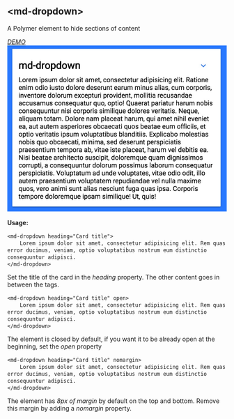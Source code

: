 ## &lt;md-dropdown&gt;
A Polymer element to hide sections of content

[_DEMO_](http://leonardschuetz.ch/storage/stuff/polymer/md-dropdown/)
![md-dropdown preview](preview.jpg)

__Usage:__
```
<md-dropdown heading="Card title">
	Lorem ipsum dolor sit amet, consectetur adipisicing elit. Rem quas error ducimus, veniam, optio voluptatibus nostrum eum distinctio consequuntur adipisci.
</md-dropdown>
```
Set the title of the card in the _heading_ property. The other content goes in between the tags.
```
<md-dropdown heading="Card title" open>
	Lorem ipsum dolor sit amet, consectetur adipisicing elit. Rem quas error ducimus, veniam, optio voluptatibus nostrum eum distinctio consequuntur adipisci.
</md-dropdown>
```
The element is closed by default, if you want it to be already open at the beginning, set the _open_ property
```
<md-dropdown heading="Card title" nomargin>
	Lorem ipsum dolor sit amet, consectetur adipisicing elit. Rem quas error ducimus, veniam, optio voluptatibus nostrum eum distinctio consequuntur adipisci.
</md-dropdown>
```
The element has _8px of margin_ by default on the top and bottom. Remove this margin by adding a _nomargin_ property.
